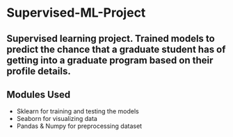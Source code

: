 # Supervised-ML-Project

## Supervised learning project. Trained models to predict the chance that a graduate student has of getting into a graduate program based on their profile details.

## Modules Used
- Sklearn for training and testing the models
- Seaborn for visualizing data
- Pandas & Numpy for preprocessing dataset
